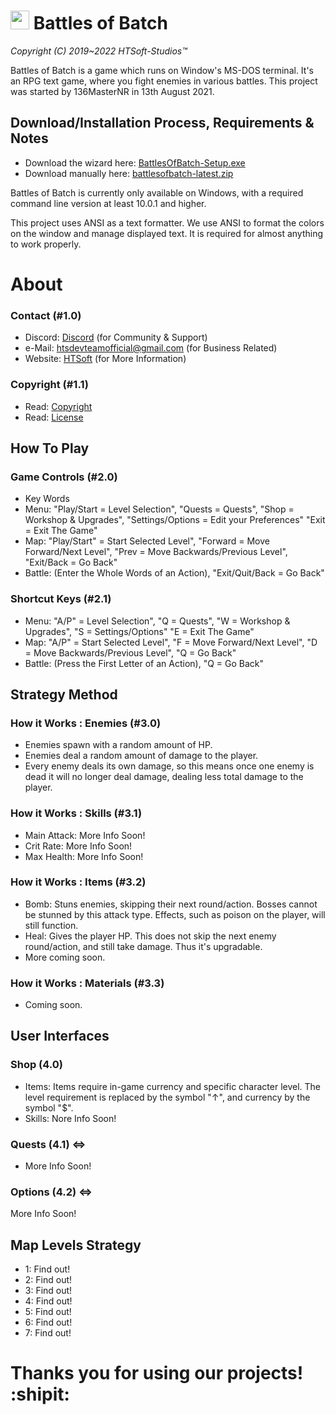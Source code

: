 # <img src="data/images/icon_256.ico" width="30" height="30"> Battles of Batch
_Copyright (C) 2019~2022 HTSoft-Studios™_

Battles of Batch is a game which runs on Window's MS-DOS terminal. It's an RPG text game, where you fight enemies in various battles. This project was started by 136MasterNR in 13th August 2021.

## Download/Installation Process, Requirements & Notes
  - Download the wizard here: [BattlesOfBatch-Setup.exe](https://htssoft.tk/get-download/BattlesOfBatch-Setup.exe)
  - Download manually here: [battlesofbatch-latest.zip](https://htssoft.tk/get-download/battlesofbatch-latest.zip)

Battles of Batch is currently only available on Windows, with a required command line version at least 10.0.1 and higher.

This project uses ANSI as a text formatter. We use ANSI to format the colors on the window and manage displayed text. It is required for almost anything to work properly.

# About
### Contact (#1.0)
  - Discord: [Discord]([discord.gg/Qst63njdBG](https://discord.com/invite/Qst63njdBG)) (for Community & Support)
  - e-Mail: [htsdevteamofficial@gmail.com](mailto:htsdevteamofficial@gmail.com) (for Business Related)
  - Website: [HTSoft](htssoft.tk) (for More Information)
### Copyright (#1.1)
  - Read: [Copyright](copyright.txt)
  - Read: [License](license.txt)

## How To Play

### Game Controls (#2.0) 
  - Key Words
  - Menu: "Play/Start = Level Selection", "Quests = Quests", "Shop = Workshop & Upgrades", "Settings/Options = Edit your Preferences" "Exit = Exit The Game"
  - Map: "Play/Start" = Start Selected Level", "Forward = Move Forward/Next Level", "Prev = Move Backwards/Previous Level", "Exit/Back = Go Back"
  - Battle: (Enter the Whole Words of an Action), "Exit/Quit/Back = Go Back"

### Shortcut Keys (#2.1)
  - Menu: "A/P" = Level Selection", "Q = Quests", "W = Workshop & Upgrades", "S = Settings/Options" "E = Exit The Game"
  - Map: "A/P" = Start Selected Level", "F = Move Forward/Next Level", "D = Move Backwards/Previous Level", "Q = Go Back"
  - Battle: (Press the First Letter of an Action), "Q = Go Back"


## Strategy Method
### How it Works : Enemies (#3.0)
  - Enemies spawn with a random amount of HP.
  - Enemies deal a random amount of damage to the player.
  - Every enemy deals its own damage, so this means once one enemy is dead it will no longer deal damage, dealing less total damage to the player.

### How it Works : Skills (#3.1)
  - Main Attack: More Info Soon!
  - Crit Rate: More Info Soon!
  - Max Health: More Info Soon!

### How it Works : Items (#3.2)
  - Bomb: Stuns enemies, skipping their next round/action. Bosses cannot be stunned by this attack type. Effects, such as poison on the player, will still function.
  - Heal: Gives the player HP. This does not skip the next enemy round/action, and still take damage. Thus it's upgradable.
  - More coming soon.

### How it Works : Materials (#3.3)
  - Coming soon.


## User Interfaces
### Shop (4.0)
  - Items: Items require in-game currency and specific character level. The level requirement is replaced by the symbol "↑", and currency by the symbol "$".
  - Skills: Nore Info Soon!

### Quests (4.1) <=>
  - More Info Soon!

### Options (4.2) <=>
 More Info Soon!


## Map Levels Strategy
  - 1: Find out!
  - 2: Find out!
  - 3: Find out!
  - 4: Find out!
  - 5: Find out!
  - 6: Find out!
  - 7: Find out!

# Thanks you for using our projects! :shipit:
